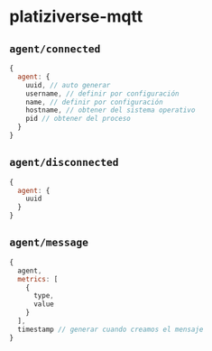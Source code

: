 # platiziverse-mqtt

## `agent/connected`

``` js
{
  agent: {
    uuid, // auto generar
    username, // definir por configuración
    name, // definir por configuración
    hostname, // obtener del sistema operativo
    pid // obtener del proceso
  }
}
```

## `agent/disconnected`

``` js
{
  agent: {
    uuid
  }
}
```

## `agent/message`

``` js
{
  agent,
  metrics: [
    {
      type,
      value
    }
  ],
  timestamp // generar cuando creamos el mensaje
}
```